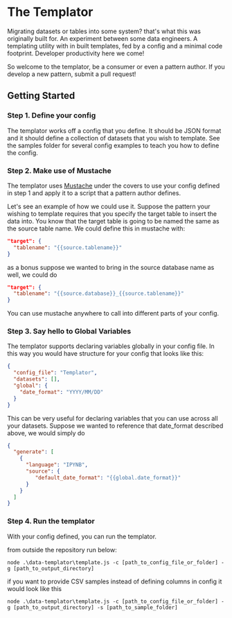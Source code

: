 # The Templator 

Migrating datasets or tables into some system? that's what this was originally built for. An experiment between some data engineers. A templating utility with in built templates, fed by a config and a minimal code footprint. Developer productivity here we come!

So welcome to the templator, be a consumer or even a pattern author. If you develop a new pattern, submit a pull request! 

## Getting Started
### Step 1. Define your config

The templator works off a config that you define. It should be JSON format and it should define a collection of datasets that you wish to template. See the samples folder for several config examples to teach you how to define the config.

### Step 2. Make use of Mustache

The templator uses [Mustache](https://www.npmjs.com/package/mustache) under the covers to use your config defined in step 1 and apply it to a script that a pattern author defines. 

Let's see an example of how we could use it. Suppose the pattern your wishing to template requires that you specify the target table to insert the data into. You know that the target table is going to be named the same as the source table name. We could define this in mustache with:

```json
"target": {
  "tablename": "{{source.tablename}}"
}
```

as a bonus suppose we wanted to bring in the source database name as well, we could do

```json
"target": {
  "tablename": "{{source.database}}_{{source.tablename}}"
}
```

You can use mustache anywhere to call into different parts of your config. 

### Step 3. Say hello to Global Variables

The templator supports declaring variables globally in your config file. In this way you would have structure for your config that looks like this:

```json
{
  "config_file": "Templator",
  "datasets": [],
  "global": {
    "date_format": "YYYY/MM/DD"
  }
}
```
This can be very useful for declaring variables that you can use across all your datasets. Suppose we wanted to reference that date_format described above, we would simply do

```json
{
  "generate": [
    {
      "language": "IPYNB",
      "source": {
         "default_date_format": "{{global.date_format}}"
      }
    }
  ]
}
```

### Step 4. Run the templator

With your config defined, you can run the templator. 

from outside the repository run below:
```console
node .\data-templator\template.js -c [path_to_config_file_or_folder] -g [path_to_output_directory]
```

if you want to provide CSV samples instead of defining columns in config it would look like this
```console
node .\data-templator\template.js -c [path_to_config_file_or_folder] -g [path_to_output_directory] -s [path_to_sample_folder]
```

